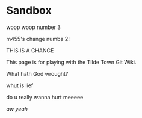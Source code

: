 Sandbox
=======

woop woop number 3

m455's change numba 2!

THIS IS A CHANGE

This page is for playing with the Tilde Town Git Wiki.

What hath God wrought?

whut is lief

do u really wanna hurt meeeee

_aw yeah_
